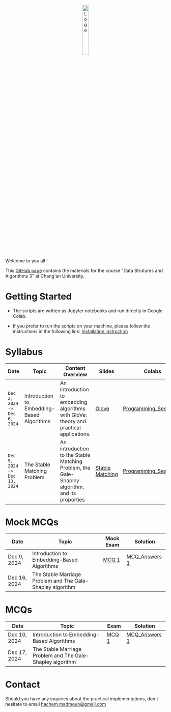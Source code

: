 <div align="center">
    <img src="./images/logo_Changan.png" alt="Logo" width="20%"/>
</div>

Welcome to you all !

This [GitHub page](https://hm-ai.github.io/Data_Structures_Algorithms/) contains the materials for the course "Data Strutures and Algorithms 3" at Chang'an University.

# Getting Started
* The scripts are written as Jupyter notebooks and run directly in Google Colab.

* If you prefer to run the scripts on your machine, please follow the instructions in the following link: [Installation instruction](https://colab.research.google.com/drive/1GtAF3kuPGDhxRYacLVUMm5S8f1uBA_oM?usp=sharing)


# Syllabus

| **Date**                        | **Topic**                                  | **Content Overview**                                                                           | Slides                                                     | **Colabs**                                                                                                          | **Solutions**                                                                                                            |
|---------------------------------|--------------------------------------------|------------------------------------------------------------------------------------------------|------------------------------------------------------------|---------------------------------------------------------------------------------------------------------------------|--------------------------------------------------------------------------------------------------------------------------|
| `Dec 2, 2024 -> Dec 6, 2024`    | Introduction to Embedding-Based Algorithms | An introduction to embedding algorithms with GloVe: theory and practical applications.         | [Glove](Slides/GloVe.pdf)                                  | [Programming_Session_1](https://colab.research.google.com/drive/1p5uRd4hJNaqInZh98hYuiknXI6Rc36-F?usp=sharing)      | [Solution_Programming_Session_1](https://colab.research.google.com/drive/105sORnOHO8hPj0mj7fs2nFbkdYQjLtwk?usp=sharing)  | 
| `Dec 9, 2024 -> Dec 13, 2024`   | The Stable Matching Problem                | An introduction to the Stable Matching Problem, the Gale-Shapley algorithm, and its proporties | [Stable Matching](Slides/Stable_Matching_Gale_Shapley.pdf) | [Programming_Session_2](https://colab.research.google.com/drive/1WFpsSRqH6D7DPo1jHxUC5Ln5FKN-OL5a?usp=sharing)      | [Solution_Programming_Session_2](https://colab.research.google.com/drive/1mqoB_7h2H1da2F_BKfu94hR0FSIWSRRn?usp=sharing)  | 


# Mock MCQs

| **Date**     | **Topic**                                                     | Mock Exam                         | Solution                                          | 
|--------------|---------------------------------------------------------------|-----------------------------------|---------------------------------------------------| 
| Dec 9, 2024  | Introduction to Embedding-Based Algorithms                    | [MCQ 1](Mock_mcqs/Mock_mcq_1.pdf) | [MCQ_Answers 1](Mock_mcqs/Mock_mcq_1_answers.pdf) | 
| Dec 16, 2024 | The Stable Marriage Problem and The Gale-Shapley algorithm    |                                   |                                                   | 


# MCQs

| **Date**     | **Topic**                                                     | Exam                    | Solution                                     | 
|--------------|---------------------------------------------------------------|-------------------------|----------------------------------------------| 
| Dec 10, 2024 | Introduction to Embedding-Based Algorithms                    | [MCQ 1](mcqs/MCQ_1.pdf) | [MCQ_Answers 1](Mock_mcqs/MCQ_1_Answers.pdf) |          
| Dec 17, 2024 | The Stable Marriage Problem and The Gale-Shapley algorithm    |                         |                                              | 


# Contact
Should you have any inquiries about the practical implementations, don't hesitate to email hachem.madmoun@gmail.com